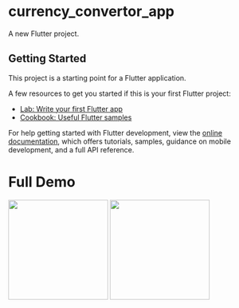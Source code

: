 # currency_convertor_app

A new Flutter project.

## Getting Started

This project is a starting point for a Flutter application.

A few resources to get you started if this is your first Flutter project:

- [Lab: Write your first Flutter app](https://docs.flutter.dev/get-started/codelab)
- [Cookbook: Useful Flutter samples](https://docs.flutter.dev/cookbook)

For help getting started with Flutter development, view the
[online documentation](https://docs.flutter.dev/), which offers tutorials,
samples, guidance on mobile development, and a full API reference.

# Full Demo

<img src = "https://user-images.githubusercontent.com/114761517/222651419-1515391f-70ec-4bea-9fa8-147740f60731.png" width = "200px">
<img src = "https://user-images.githubusercontent.com/114761517/222651731-b2bd7aa9-6803-4e1f-9e70-3af19ba468b9.png" width = "200px">
